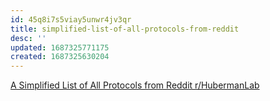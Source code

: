 ```yaml
---
id: 45q8i7s5viay5unwr4jv3qr
title: simplified-list-of-all-protocols-from-reddit
desc: ''
updated: 1687325771175
created: 1687325630204
---
```


[A Simplified List of All Protocols from Reddit r/HubermanLab](https://www.reddit.com/r/HubermanLab/comments/135weq7/a_simplified_list_of_all_protocols/)

